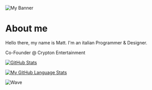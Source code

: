 ![My Banner](https://cdn.discordapp.com/attachments/965182302453919775/1011588994791907418/MattBanner2.png)

# About me
Hello there, my name is Matt. I'm an italian Programmer & Designer.

Co-Founder @ Crypton Entertainment

[![GitHub Stats](https://github-readme-stats.vercel.app/api/?username=Equivalent-Matt&count_private=true&show_icons=true&disable_animations=false&theme=dark)]()

[![My GitHub Language Stats](https://github-readme-stats.vercel.app/api/top-langs/?username=Equivalent-Matt&langs_count=10&layout=compact&theme=dark)]()

![Wave](https://cdn.discordapp.com/attachments/965182302453919775/1011611320606527558/Wave.png)
